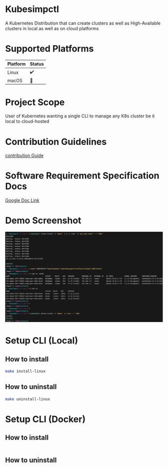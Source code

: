 # Kubesimpctl

A Kubernetes Distribution that can create clusters as well as High-Available clusters in local as well as on cloud platforms

# Supported Platforms

Platform | Status
--|--
Linux | :heavy_check_mark:
macOS | :wrench:

# Project Scope

User of Kubernetes wanting a single CLI to manage any K8s cluster be it local to cloud-hosted  

# Contribution Guidelines
[contribution Guide](CONTRIBUTION-GUIDE.md)

# Software Requirement Specification Docs

[Google Doc Link](https://docs.google.com/document/d/1qLGcJly0qWK0dnno6tKXUsm3dd_BpyKl7oi7PLqi6J0/edit?usp=sharing)

# Demo Screenshot

![CoverImage](./CoverImage.png)

# Setup CLI (Local)
## How to install
```zsh
make install-linux
```

## How to uninstall

```zsh
make uninstall-linux
```

# Setup CLI (Docker)
## How to install
```zsh
```

## How to uninstall

```zsh
```